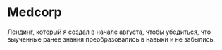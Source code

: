 # Medcorp
Лендинг, который я создал в начале августа, чтобы убедиться, что выученные ранее знания преобразовались в навыки и не забылись.
